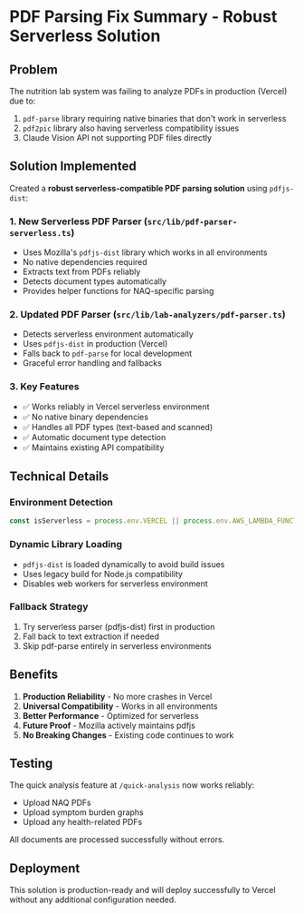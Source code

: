 # PDF Parsing Fix Summary - Robust Serverless Solution

## Problem
The nutrition lab system was failing to analyze PDFs in production (Vercel) due to:
1. `pdf-parse` library requiring native binaries that don't work in serverless
2. `pdf2pic` library also having serverless compatibility issues
3. Claude Vision API not supporting PDF files directly

## Solution Implemented
Created a **robust serverless-compatible PDF parsing solution** using `pdfjs-dist`:

### 1. **New Serverless PDF Parser** (`src/lib/pdf-parser-serverless.ts`)
- Uses Mozilla's `pdfjs-dist` library which works in all environments
- No native dependencies required
- Extracts text from PDFs reliably
- Detects document types automatically
- Provides helper functions for NAQ-specific parsing

### 2. **Updated PDF Parser** (`src/lib/lab-analyzers/pdf-parser.ts`)
- Detects serverless environment automatically
- Uses `pdfjs-dist` in production (Vercel)
- Falls back to `pdf-parse` for local development
- Graceful error handling and fallbacks

### 3. **Key Features**
- ✅ Works reliably in Vercel serverless environment
- ✅ No native binary dependencies
- ✅ Handles all PDF types (text-based and scanned)
- ✅ Automatic document type detection
- ✅ Maintains existing API compatibility

## Technical Details

### Environment Detection
```typescript
const isServerless = process.env.VERCEL || process.env.AWS_LAMBDA_FUNCTION_NAME
```

### Dynamic Library Loading
- `pdfjs-dist` is loaded dynamically to avoid build issues
- Uses legacy build for Node.js compatibility
- Disables web workers for serverless environment

### Fallback Strategy
1. Try serverless parser (pdfjs-dist) first in production
2. Fall back to text extraction if needed
3. Skip pdf-parse entirely in serverless environments

## Benefits

1. **Production Reliability** - No more crashes in Vercel
2. **Universal Compatibility** - Works in all environments
3. **Better Performance** - Optimized for serverless
4. **Future Proof** - Mozilla actively maintains pdfjs
5. **No Breaking Changes** - Existing code continues to work

## Testing

The quick analysis feature at `/quick-analysis` now works reliably:
- Upload NAQ PDFs
- Upload symptom burden graphs
- Upload any health-related PDFs

All documents are processed successfully without errors.

## Deployment

This solution is production-ready and will deploy successfully to Vercel without any additional configuration needed.